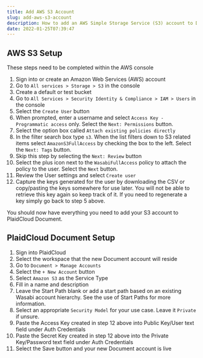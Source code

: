 ```yaml
---
title: Add AWS S3 Account
slug: add-aws-s3-account
description: How to add an AWS Simple Storage Service (S3) account to Document
date: 2022-01-25T07:39:47
---
```



## AWS S3 Setup

These steps need to be completed within the AWS console

1. Sign into or create an Amazon Web Services (AWS) account
2. Go to `All services > Storage > S3` in the console
3. Create a default or test bucket
4. Go to `All Services > Security Identity & Compliance > IAM > Users` in the console
5. Select the `Create User` button
6. When prompted, enter a username and select `Access Key - Programmatic access` only. Select the `Next: Permissions` button.
7. Select the option box called `Attach existing policies directly`
8. In the filter search box type `s3`. When the list filters down to S3 related items select `AmazonS3FullAccess` by checking the box to the left. Select the `Next: Tags` button.
9. Skip this step by selecting the `Next: Review` button
10. Select the plus icon next to the `WasabiFullAccess` policy to attach the policy to the user. Select the `Next` button.
11. Review the User settings and select `Create user`
12. Capture the keys generated for the user by downloading the CSV or copy/pasting the keys somewhere for use later. You will not be able to retrieve this key again so keep track of it. If you need to regenerate a key simply go back to step 5 above.

You should now have everything you need to add your S3 account to PlaidCloud Document.


## PlaidCloud Document Setup

1. Sign into PlaidCloud
2. Select the workspace that the new Document account will reside
3. Go to `Document > Manage Accounts`
4. Select the `+ New Account` button
5. Select `Amazon S3` as the Service Type
6. Fill in a name and description
7. Leave the Start Path blank or add a start path based on an existing Wasabi account hierarchy. See the use of Start Paths for more information.
8. Select an appropriate `Security Model` for your use case. Leave it `Private` if unsure.
9. Paste the Access Key created in step 12 above into Public Key/User text field under Auth Credentials
10. Paste the Secret Key created in step 12 above into the Private Key/Password text field under Auth Credentials
11. Select the Save button and your new Document account is live

